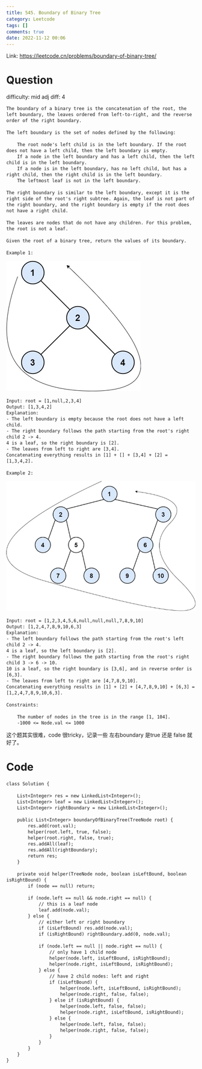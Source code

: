 ```yaml
---
title: 545. Boundary of Binary Tree
category: Leetcode
tags: []
comments: true
date: 2022-11-12 00:06
---
```




Link: https://leetcode.cn/problems/boundary-of-binary-tree/

# Question

difficulty: mid
adj diff: 4

    The boundary of a binary tree is the concatenation of the root, the left boundary, the leaves ordered from left-to-right, and the reverse order of the right boundary.

    The left boundary is the set of nodes defined by the following:

        The root node's left child is in the left boundary. If the root does not have a left child, then the left boundary is empty.
        If a node in the left boundary and has a left child, then the left child is in the left boundary.
        If a node is in the left boundary, has no left child, but has a right child, then the right child is in the left boundary.
        The leftmost leaf is not in the left boundary.

    The right boundary is similar to the left boundary, except it is the right side of the root's right subtree. Again, the leaf is not part of the right boundary, and the right boundary is empty if the root does not have a right child.

    The leaves are nodes that do not have any children. For this problem, the root is not a leaf.

    Given the root of a binary tree, return the values of its boundary.

    Example 1:

![](/images/leetcode-545-1.jpg)

    Input: root = [1,null,2,3,4]
    Output: [1,3,4,2]
    Explanation:
    - The left boundary is empty because the root does not have a left child.
    - The right boundary follows the path starting from the root's right child 2 -> 4.
    4 is a leaf, so the right boundary is [2].
    - The leaves from left to right are [3,4].
    Concatenating everything results in [1] + [] + [3,4] + [2] = [1,3,4,2].

    Example 2:

![](/images/leetcode-545-2.jpg)

    Input: root = [1,2,3,4,5,6,null,null,null,7,8,9,10]
    Output: [1,2,4,7,8,9,10,6,3]
    Explanation:
    - The left boundary follows the path starting from the root's left child 2 -> 4.
    4 is a leaf, so the left boundary is [2].
    - The right boundary follows the path starting from the root's right child 3 -> 6 -> 10.
    10 is a leaf, so the right boundary is [3,6], and in reverse order is [6,3].
    - The leaves from left to right are [4,7,8,9,10].
    Concatenating everything results in [1] + [2] + [4,7,8,9,10] + [6,3] = [1,2,4,7,8,9,10,6,3].

    Constraints:

        The number of nodes in the tree is in the range [1, 104].
        -1000 <= Node.val <= 1000

这个题其实很难，code 很tricky，记录一些 左右boundary 是true 还是 false 就好了。

# Code

```
class Solution {

    List<Integer> res = new LinkedList<Integer>();
    List<Integer> leaf = new LinkedList<Integer>();
    List<Integer> rightBoundary = new LinkedList<Integer>();
    
    public List<Integer> boundaryOfBinaryTree(TreeNode root) {
        res.add(root.val);
        helper(root.left, true, false);
        helper(root.right, false, true);
        res.addAll(leaf);
        res.addAll(rightBoundary);
        return res;
    }

    private void helper(TreeNode node, boolean isLeftBound, boolean isRightBound) {
        if (node == null) return;

        if (node.left == null && node.right == null) {
            // this is a leaf node
            leaf.add(node.val);
        } else {
            // either left or right boundary
            if (isLeftBound) res.add(node.val);
            if (isRightBound) rightBoundary.add(0, node.val);
             
            if (node.left == null || node.right == null) {
                // only have 1 child node
                helper(node.left, isLeftBound, isRightBound);
                helper(node.right, isLeftBound, isRightBound);
            } else {
                // have 2 child nodes: left and right
                if (isLeftBound) {
                    helper(node.left, isLeftBound, isRightBound);
                    helper(node.right, false, false);
                } else if (isRightBound) {
                    helper(node.left, false, false);
                    helper(node.right, isLeftBound, isRightBound);
                } else {
                    helper(node.left, false, false);
                    helper(node.right, false, false);
                }
            }
        }
    }
}
```
